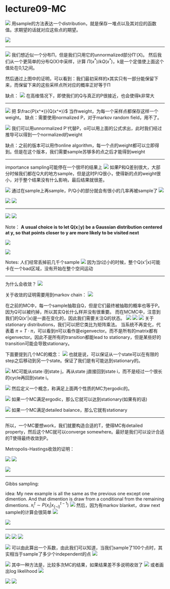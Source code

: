 # lecture09-MC


![](Pasted%20image%2020210530125650.png)
用sample的方法表达一个distribution，就是保存一堆点以及其对应的函数值。求期望的话就对应这些点的期望。

![](Pasted%20image%2020210530162045.png)
***
![](Pasted%20image%2020210530162819.png)
我们想近似一个分布Π，但是我们只用它的unnormalized部分Π'(X)。
然后我们从一个更简单的分布Q(X)中采样，计算 $\Pi(x^*)/kQ(x^*)$，k是一个定值使上面这个值处在0,1之间。

然后通过上图中的证明，可以看到：我们最初采样的x其实只有一部分能保留下来，而保留下来的这些采样点所对应的概率正好等于Π

缺点：
![](Pasted%20image%2020210530164220.png)
在高维情况下，即使我们的Q与真正的P很接近，也会使得k非常大


***

![](Pasted%20image%2020210530170809.png)
把 $\frac{P(x^*)}{Q(x^*)}$ 当作weight，为每一个采样点都保存这样一个weight。
缺点：需要使用normalized P，对于markov random field，用不了。

![](Pasted%20image%2020210530171633.png)
我们可以用unnormalized P'代替P，α可以用上面的公式求出，此时我们经过推导可以得到一个normalized的weight

缺点：之前的版本可以用作online algorithm，每一个点的weight都可以立即得到。但是在这个版本，我们需要sample苏够多的点之后才能得到weight


***
importance sampling可能停在一个很坏的结果上
![](Pasted%20image%2020210530174319.png)
如果P和Q差别很大，大部分时候我们都在Q大的地方sample，但是这时P/Q很小，使得新的点的weight很小，对于整个结果没有什么影响，最后结果就很差。

![](Pasted%20image%2020210530184739.png)
通过在sample上再sample，P/Q小的部分就会有很小的几率再被sample了
![](Pasted%20image%2020210530184801.png)




![](Pasted%20image%2020210530192441.png)
![](Pasted%20image%2020210530192455.png)

***
![](Pasted%20image%2020210530192952.png)
![](Pasted%20image%2020210530193240.png)

Note：
**A usual choice is to let Q(x∣y) be a Gaussian distribution centered at y, so that points closer to  y are more likely to be visited next**


![](Pasted%20image%2020210530193306.png)


![](Pasted%20image%2020210530194108.png)


Notes:
人们经常丢掉前几千个sample
![](Pasted%20image%2020210530194224.png)
因为当t过小的时候，整个Q(x'|x)可能卡在一个bad区域，没有开始在整个空间运动

***
为什么会收敛？
![](Pasted%20image%2020210530194438.png)

关于收敛的证明需要用到markov chain：
![](Pasted%20image%2020210530195434.png)

在之前的MC中，每一个sample抽取自Q，但是它们最终被抽取的概率也等于P。因为Q可以被约掉，所以其实Q长什么样并没有很重要。
而在MCMC中，注意到我们的Q(x'|x)是一直在变化的，因此我们需要关注Q的状态。
![](Pasted%20image%2020210530200639.png)
![](Pasted%20image%2020210530200731.png)
![](Pasted%20image%2020210530200844.png)
关于stationary distributions，我们可以把它类比为矩阵乘法。
当系统不再变化，代表着 $\pi=T\cdot \pi$，可以看到$\pi$可以看作是eigenvector。而不是所有的matrix都有eigenvector。因此不是所有的transition都能lead to stationary，但是某些好的transition可能会导致stationary。


下面要提到几个MC的概念：
![](Pasted%20image%2020210530220037.png)
也就是说，可以保证从一个state可以在有限的step之后移动到另一个state。保证了我们是有可能达到stationary的。

![](Pasted%20image%2020210530220356.png)
MC可能从state i到state j，再从state j直接回到state i，而不是经过一个很长的cycle再回到state i。

![](Pasted%20image%2020210530220531.png)
然后定义一个概念，称满足上面两个性质的MC为ergodic的。

![](Pasted%20image%2020210530220708.png)
如果一个MC满足ergodic，那么它就可以达到stationary(如果有的话)

![](Pasted%20image%2020210530221441.png)
如果一个MC满足detailed balance，那么它就有stationary
***
所以，一个MC要想work，我们就要构造合适的T，使得MC有detailed property，然后这个MC就可以converge somewhere。最好是我们可以设计合适的T使得最终收敛到P。

Metropolis-Hastings收敛的证明：

![](Pasted%20image%2020210530222800.png)
![](Pasted%20image%2020210530224326.png)

![](Pasted%20image%2020210530224859.png)

***
Gibbs sampling:

idea:
My new example is all the same as the previous one except one dimention. And that dimention is draw from a conditional from the remaining dimentions. 
$x_i^{t}\sim P(x_i|x^{t-1}_{\{-i\}})$ 
![](Pasted%20image%2020210530230106.png)
然后，因为有markov blanket，draw next sample的计算会很简单
![](Pasted%20image%2020210530230234.png)

![](Pasted%20image%2020210530233407.png)


***
![](Pasted%20image%2020210531100207.png)
![](Pasted%20image%2020210531100304.png)
![](Pasted%20image%2020210531100322.png)

![](Pasted%20image%2020210531100930.png)
可以由此算出一个系数，由此我们可以知道，当我们sample了100个点时，其实相当于sample了多少个independent的点
![](Pasted%20image%2020210531101019.png)


![](Pasted%20image%2020210531101417.png)
其中一种方法是，比较多次MC的结果，如果结果差不多说明收敛了
![](Pasted%20image%2020210531101538.png)
或者画出log likelihood
![](Pasted%20image%2020210531101746.png)






![](Pasted%20image%2020210531101844.png)
![](Pasted%20image%2020210531103947.png)












